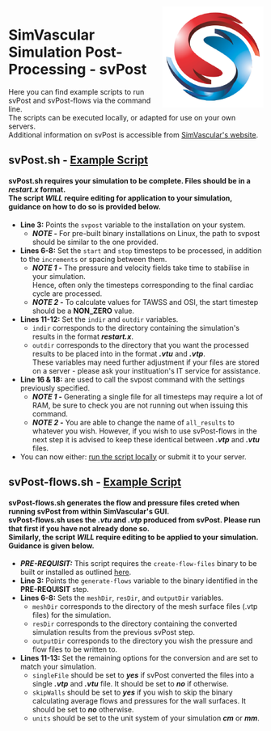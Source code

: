 <img src="SV-logo.png" align="right" width="200px" height="200px"/>

SimVascular Simulation Post-Processing - svPost
===============================================

Here you can find example scripts to run svPost and svPost-flows via the command line.</br>
The scripts can be executed locally, or adapted for use on your own servers.</br>
Additional information on svPost is accessible from [SimVascular's website](https://simvascular.github.io/index.html).

## svPost.sh - [Example Script](https://github.com/CJBright/BASH/blob/master/svPost/svPost.sh)
#### svPost.sh requires your simulation to be complete. Files should be in a ***restart.x*** format. </br>The script *WILL* require editing for application to your simulation, guidance on how to do so is provided below.

- **Line 3:** Points the ``svpost`` variable to the installation on your system.</br>
    - ***NOTE -*** For pre-built binary installations on Linux, the path to svpost should be similar to the one provided.
- **Lines 6-8:** Set the ``start`` and ``stop`` timesteps to be processed, in addition to the ``increments`` or spacing between them.</br>
    - ***NOTE 1 -*** The pressure and velocity fields take time to stabilise in your simulation.</br>
    Hence, often only the timesteps corresponding to the final cardiac cycle are processed.</br>
    - ***NOTE 2 -*** To calculate values for TAWSS and OSI, the start timestep should be a **NON_ZERO** value.
- **Lines 11-12:** Set the ``indir`` and ``outdir`` variables.
    - ``indir`` corresponds to the directory containing the simulation's results in the format ***restart.x***.</br>
    - ``outdir`` corresponds to the directory that you want the processed results to be placed into in the format ***.vtu*** and ***.vtp***.</br>
These variables may need further adjustment if your files are stored on a server - please ask your instituation's IT service for assistance.
- **Line 16 & 18:** are used to call the svpost command with the settings previously specified.</br>
    - ***NOTE 1 -*** Generating a single file for all timesteps may require a lot of RAM, be sure to check you are not running out when issuing this command.</br>
    - ***NOTE 2 -*** You are able to change the name of ``all_results`` to whatever you wish. However, if you wish to use svPost-flows in the next step it is advised to keep these identical between ***.vtp*** and ***.vtu*** files.
- You can now either: [run the script locally](https://stackoverflow.com/questions/2177932/how-do-i-execute-a-bash-script-in-terminal) or submit it to your server.

## svPost-flows.sh - [Example Script](https://github.com/CJBright/BASH/blob/master/svPost/svPost-flows.sh)
#### svPost-flows.sh generates the flow and pressure files creted when running svPost from within SimVascular's GUI. </br>svPost-flows.sh uses the ***.vtu*** and ***.vtp*** produced from svPost. Please run that first if you have not already done so. </br> Similarly, the script *WILL* require editing to be applied to your simulation. Guidance is given below.

- ***PRE-REQUISIT:*** This script requires the ``create-flow-files`` binary to be built or installed as outlined [here](https://github.com/ktbolt/cardiovascular/tree/master/create-flow-files).
- **Line 3:** Points the ``generate-flows`` variable to the binary identified in the **PRE-REQUISIT** step.
- **Lines 6-8:** Sets the ``meshDir``, ``resDir``, and ``outputDir`` variables. </br>
    - ``meshDir`` corresponds to the directory of the mesh surface files (.vtp files) for the simulation. </br>
    - ``resDir`` corresponds  to the directory containing the converted simulation results from the previous svPost step. </br>
    - ``outputDir`` corresponds to the directory you wish the pressure and flow files to be written to.
- **Lines 11-13:** Set the remaining options for the conversion and are set to match your simulation. </br>
    - ``singleFile`` should be set to ***yes*** if svPost converted the files into a single ***.vtp*** and ***.vtu*** file. It should be set to ***no*** if otherwise. </br>
    - ``skipWalls`` should be set to ***yes*** if you wish to skip the binary calculating average flows and pressures for the wall surfaces. It should be set to ***no*** otherwise. </br>
    - ``units`` should be set to the unit system of your simulation ***cm*** or ***mm***.